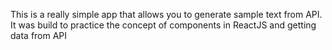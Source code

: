 This is a really simple app that allows you to generate sample text from API. 
It was build to practice the concept of components in ReactJS and getting data from API
